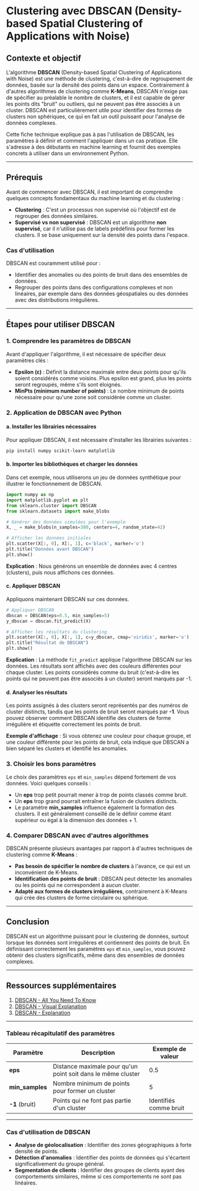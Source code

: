# Clustering avec DBSCAN (Density-based Spatial Clustering of Applications with Noise)

## Contexte et objectif
L'algorithme **DBSCAN** (Density-based Spatial Clustering of Applications with Noise) est une méthode de clustering, c'est-à-dire de regroupement de données, basée sur la densité des points dans un espace. Contrairement à d'autres algorithmes de clustering comme **K-Means**, DBSCAN n'exige pas de spécifier au préalable le nombre de clusters, et il est capable de gérer les points dits "bruit" ou outliers, qui ne peuvent pas être associés à un cluster. DBSCAN est particulièrement utile pour identifier des formes de clusters non sphériques, ce qui en fait un outil puissant pour l'analyse de données complexes.

Cette fiche technique explique pas à pas l'utilisation de DBSCAN, les paramètres à définir et comment l'appliquer dans un cas pratique. Elle s'adresse à des débutants en machine learning et fournit des exemples concrets à utiliser dans un environnement Python.

---

## Prérequis
Avant de commencer avec DBSCAN, il est important de comprendre quelques concepts fondamentaux du machine learning et du clustering :
- **Clustering** : C'est un processus non supervisé où l'objectif est de regrouper des données similaires.
- **Supervisé vs non supervisé** : DBSCAN est un algorithme **non supervisé**, car il n'utilise pas de labels prédéfinis pour former les clusters. Il se base uniquement sur la densité des points dans l'espace.

### Cas d'utilisation
DBSCAN est couramment utilisé pour :
- Identifier des anomalies ou des points de bruit dans des ensembles de données.
- Regrouper des points dans des configurations complexes et non linéaires, par exemple dans des données géospatiales ou des données avec des distributions irrégulières.

---

## Étapes pour utiliser DBSCAN

### 1. Comprendre les paramètres de DBSCAN
Avant d'appliquer l'algorithme, il est nécessaire de spécifier deux paramètres clés :
- **Epsilon (ε)** : Définit la distance maximale entre deux points pour qu'ils soient considérés comme voisins. Plus epsilon est grand, plus les points seront regroupés, même s'ils sont éloignés.
- **MinPts (minimum number of points)** : Le nombre minimum de points nécessaire pour qu'une zone soit considérée comme un cluster.

### 2. Application de DBSCAN avec Python

#### a. Installer les librairies nécessaires
Pour appliquer DBSCAN, il est nécessaire d'installer les librairies suivantes :
```bash
pip install numpy scikit-learn matplotlib
```

#### b. Importer les bibliothèques et charger les données
Dans cet exemple, nous utiliserons un jeu de données synthétique pour illustrer le fonctionnement de DBSCAN.

```python
import numpy as np
import matplotlib.pyplot as plt
from sklearn.cluster import DBSCAN
from sklearn.datasets import make_blobs

# Générer des données simulées pour l'exemple
X, _ = make_blobs(n_samples=300, centers=4, random_state=42)

# Afficher les données initiales
plt.scatter(X[:, 0], X[:, 1], c='black', marker='o')
plt.title("Données avant DBSCAN")
plt.show()
```

**Explication** : Nous générons un ensemble de données avec 4 centres (clusters), puis nous affichons ces données.

#### c. Appliquer DBSCAN
Appliquons maintenant DBSCAN sur ces données.

```python
# Appliquer DBSCAN
dbscan = DBSCAN(eps=0.5, min_samples=5)
y_dbscan = dbscan.fit_predict(X)

# Afficher les résultats du clustering
plt.scatter(X[:, 0], X[:, 1], c=y_dbscan, cmap='viridis', marker='o')
plt.title("Résultat de DBSCAN")
plt.show()
```

**Explication** : La méthode `fit_predict` applique l'algorithme DBSCAN sur les données. Les résultats sont affichés avec des couleurs différentes pour chaque cluster. Les points considérés comme du bruit (c'est-à-dire les points qui ne peuvent pas être associés à un cluster) seront marqués par -1.

#### d. Analyser les résultats
Les points assignés à des clusters seront représentés par des numéros de cluster distincts, tandis que les points de bruit seront marqués par **-1**. Vous pouvez observer comment DBSCAN identifie des clusters de forme irrégulière et étiquette correctement les points de bruit.

**Exemple d'affichage** : Si vous obtenez une couleur pour chaque groupe, et une couleur différente pour les points de bruit, cela indique que DBSCAN a bien séparé les clusters et identifié les anomalies.

### 3. Choisir les bons paramètres
Le choix des paramètres `eps` et `min_samples` dépend fortement de vos données. Voici quelques conseils :
- Un **eps** trop petit pourrait mener à trop de points classés comme bruit.
- Un **eps** trop grand pourrait entraîner la fusion de clusters distincts.
- Le paramètre **min_samples** influence également la formation des clusters. Il est généralement conseillé de le définir comme étant supérieur ou égal à la dimension des données + 1.

### 4. Comparer DBSCAN avec d'autres algorithmes
DBSCAN présente plusieurs avantages par rapport à d'autres techniques de clustering comme **K-Means** :
- **Pas besoin de spécifier le nombre de clusters** à l'avance, ce qui est un inconvénient de K-Means.
- **Identification des points de bruit** : DBSCAN peut détecter les anomalies ou les points qui ne correspondent à aucun cluster.
- **Adapté aux formes de clusters irrégulières**, contrairement à K-Means qui crée des clusters de forme circulaire ou sphérique.

---

## Conclusion

DBSCAN est un algorithme puissant pour le clustering de données, surtout lorsque les données sont irrégulières et contiennent des points de bruit. En définissant correctement les paramètres `eps` et `min_samples`, vous pouvez obtenir des clusters significatifs, même dans des ensembles de données complexes.

---

## Ressources supplémentaires

1. [DBSCAN - All You Need To Know](https://www.kdnuggets.com/2020/04/dbscan-clustering-algorithm-machine-learning.html)
2. [DBSCAN - Visual Explanation](https://www.youtube.com/watch?v=5E097ZLE9Sg)
3. [DBSCAN - Explanation](https://www.youtube.com/watch?v=_A9Tq6mGtLI)

---

### Tableau récapitulatif des paramètres

| Paramètre        | Description                                             | Exemple de valeur     |
|------------------|---------------------------------------------------------|-----------------------|
| **eps**          | Distance maximale pour qu'un point soit dans le même cluster | 0.5                   |
| **min_samples**  | Nombre minimum de points pour former un cluster        | 5                     |
| **-1** (bruit)   | Points qui ne font pas partie d'un cluster             | Identifiés comme bruit|

---

### Cas d'utilisation de DBSCAN
- **Analyse de géolocalisation** : Identifier des zones géographiques à forte densité de points.
- **Détection d'anomalies** : Identifier des points de données qui s'écartent significativement du groupe général.
- **Segmentation de clients** : Identifier des groupes de clients ayant des comportements similaires, même si ces comportements ne sont pas linéaires.

